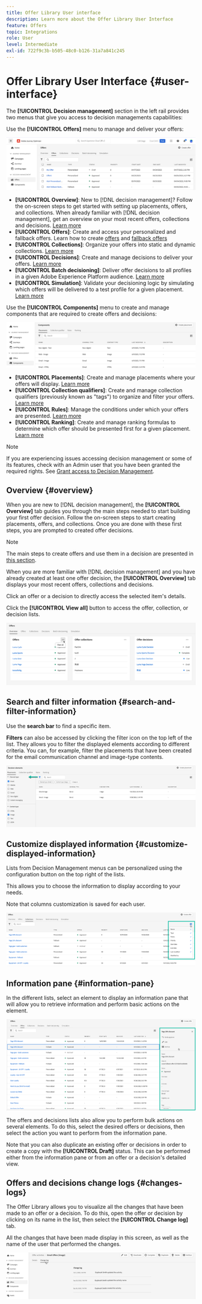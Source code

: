 ```yaml
---
title: Offer Library User interface
description: Learn more about the Offer Library User Interface
feature: Offers
topic: Integrations
role: User
level: Intermediate
exl-id: 722f9c3b-b505-48c0-b126-31a7a841c245
---
```

# Offer Library User Interface {#user-interface}

The **[!UICONTROL Decision management]** section in the left rail provides two menus that give you access to decision managements capabilities: 

Use the **[!UICONTROL Offers]** menu to manage and deliver your offers:


![](../assets/offers_menu.png)

* **[!UICONTROL Overview]**: New to [!DNL decision management]? Follow the on-screen steps to get started with setting up placements, offers, and collections. When already familiar with [!DNL decision management], get an overview on your most recent offers, collections and decisions. [Learn more](#overview)
* **[!UICONTROL Offers]**: Create and access your personalized and fallback offers. Learn how to create [offers](../offer-library/creating-personalized-offers.md) and [fallback offers](../offer-library/creating-fallback-offers.md)
* **[!UICONTROL Collections]**: Organize your offers into static and dynamic collections. [Learn more](../offer-library/creating-collections.md)
* **[!UICONTROL Decisions]**: Create and manage decisions to deliver your offers. [Learn more](../offer-activities/create-offer-activities.md)
* **[!UICONTROL Batch decisioning]**: Deliver offer decisions to all profiles in a given Adobe Experience Platform audience. [Learn more](../batch-delivery.md)
* **[!UICONTROL Simulation]**: Validate your decisioning logic by simulating which offers will be delivered to a test profile for a given placement. [Learn more](../offer-activities/simulation.md)

Use the **[!UICONTROL Components]** menu to create and manage components that are required to create offers and decisions:

![](../assets/offer_activities.png)

* **[!UICONTROL Placements]**: Create and manage placements where your offers will display. [Learn more](../offer-library/creating-placements.md)
* **[!UICONTROL Collection qualifiers]**: Create and manage collection qualifiers (previously known as "tags") to organize and filter your offers. [Learn more](../offer-library/creating-tags.md)
* **[!UICONTROL Rules]**: Manage the conditions under which your offers are presented. [Learn more](../offer-library/creating-decision-rules.md)
* **[!UICONTROL Ranking]**: Create and manage ranking formulas to determine which offer should be presented first for a given placement. [Learn more](../ranking/create-ranking-formulas.md)

>[!NOTE]
>
>If you are experiencing issues accessing decision management or some of its features, check with an Admin user that you have been granted the required rights. See [Grant access to Decision Management](starting-offer-decisioning.md#granting-acess-to-decision-management).

## Overview {#overview}

When you are new to [!DNL decision management], the **[!UICONTROL Overview]** tab guides you through the main steps needed to start building your first offer decision. Follow the on-screen steps to start creating placements, offers, and collections. Once you are done with these first steps, you are prompted to created offer decisions.

>[!NOTE]
>
>The main steps to create offers and use them in a decision are presented in [this section](../offer-library/key-steps.md).

When you are more familiar with [!DNL decision management] and you have already created at least one offer decision, the **[!UICONTROL Overview]** tab displays your most recent offers, collections and decisions.

Click an offer or a decision to directly access the selected item's details.

Click the **[!UICONTROL View all]** button to access the offer, collection, or decision lists.

![](../assets/overview_view-all.png)

## Search and filter information {#search-and-filter-information}

Use the **search bar** to find a specific item.

**Filters** can also be accessed by clicking the filter icon on the top left of the list. They allows you to filter the displayed elements according to different criteria. You can, for example, filter the placements that have been created for the email communication channel and image-type contents.

![](../assets/filters.png)

## Customize displayed information {#customize-displayed-information}

Lists from Decision Management menus can be personalized using the configuration button on the top right of the lists.

This allows you to choose the information to display according to your needs.

Note that columns customization is saved for each user.

![](../assets/columns.png)

## Information pane {#information-pane}

In the different lists, select an element to display an information pane that will allow you to retrieve information and perform basic actions on the element. 

![](../assets/information-pane.png)

The offers and decisions lists also allow you to perform bulk actions on several elements. To do this, select the desired offers or decisions, then select the action you want to perform from the information pane. 

Note that you can also duplicate an existing offer or decisions in order to create a copy with the **[!UICONTROL Draft]** status. This can be performed either from the information pane or from an offer or a decision's detailed view.

## Offers and decisions change logs {#changes-logs}

The Offer Library allows you to visualize all the changes that have been made to an offer or a decision. To do this, open the offer or decision by clicking on its name in the list, then select the **[!UICONTROL Change log]** tab.

All the changes that have been made display in this screen, as well as the name of the user that performed the changes.

![](../assets/change-logs.png)
